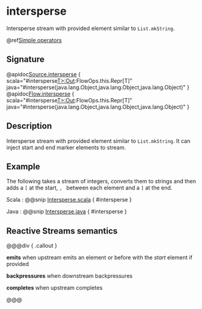 # intersperse

Intersperse stream with provided element similar to `List.mkString`.

@ref[Simple operators](../index.md#simple-operators)

## Signature

@apidoc[Source.intersperse](Source) { scala="#intersperse[T&gt;:Out](start:T,inject:T,end:T):FlowOps.this.Repr[T]" java="#intersperse(java.lang.Object,java.lang.Object,java.lang.Object)" }
@apidoc[Flow.intersperse](Flow) {  scala="#intersperse[T&gt;:Out](start:T,inject:T,end:T):FlowOps.this.Repr[T]" java="#intersperse(java.lang.Object,java.lang.Object,java.lang.Object)" }


## Description

Intersperse stream with provided element similar to `List.mkString`. It can inject start and end marker elements to stream.

## Example

The following takes a stream of integers, converts them to strings and then adds a `[` at the start, `, ` between each
element and a `]` at the end.

Scala
:  @@snip [Intersperse.scala](/docs/src/test/scala/docs/stream/operators/sourceorflow/Intersperse.scala) { #intersperse }

Java
:  @@snip [Intersperse.java](/docs/src/test/java/jdocs/stream/operators/sourceorflow/Intersperse.java) { #intersperse }


## Reactive Streams semantics

@@@div { .callout }

**emits** when upstream emits an element or before with the *start* element if provided

**backpressures** when downstream backpressures

**completes** when upstream completes

@@@

